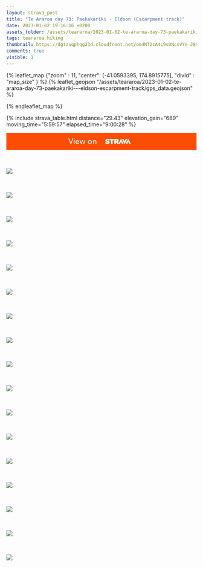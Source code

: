 ```yaml
---
layout: strava_post
title: "Te Araroa day 73: Paekakariki - Eldson (Escarpment track)"
date: 2023-01-02 19:16:16 +0200
assets_folder: /assets/teararoa/2023-01-02-te-araroa-day-73-paekakariki---eldson-escarpment-track
tags: teararoa hiking
thumbnail: https://dgtzuqphqg23d.cloudfront.net/om4NT2cA4L9sUNcsVYe-J89q-eHZHgHWcd31j01PnmU-1024x768.jpg
comments: true
visible: 1
---
```



{% leaflet_map {"zoom" : 11,
                  "center": [-41.0593395, 174.8915775],
                 "divId" : "map_size" } %}
    {% leaflet_geojson "/assets/teararoa/2023-01-02-te-araroa-day-73-paekakariki---eldson-escarpment-track/gps_data.geojson" %}

{% endleaflet_map %}





{% include strava_table.html distance="29.43" elevation_gain="689" moving_time="5:59:57" elapsed_time="9:00:28" %}

[![](/assets/strava.jpg)](https://www.strava.com/activities/8329290365)


<br />

![](https://dgtzuqphqg23d.cloudfront.net/om4NT2cA4L9sUNcsVYe-J89q-eHZHgHWcd31j01PnmU-1024x768.jpg)


<br />

![](https://dgtzuqphqg23d.cloudfront.net/IQ25ueEub4-Beuicm5JZWNkzSHDCBlkPvc-XsgQ7k4k-1024x768.jpg)


<br />

![](https://dgtzuqphqg23d.cloudfront.net/-B7SSSciSa3GUNBcSrfrURte4h-mkdfvAZYsCCIADW4-768x1024.jpg)


<br />

![](https://dgtzuqphqg23d.cloudfront.net/EivQq99drQ37je4r-JjC4_iacfbVPL5za_vO9HCsbIc-768x1024.jpg)


<br />

![](https://dgtzuqphqg23d.cloudfront.net/UmM5FI7qrAXEBRY_H_L__DzJwnuPbNknnCbaCEs4fJI-1024x768.jpg)


<br />

![](https://dgtzuqphqg23d.cloudfront.net/qsM0P5X9vpJjy5x-2sYG43oW3GUrQw9iBEy2ctY8I44-1024x768.jpg)


<br />

![](https://dgtzuqphqg23d.cloudfront.net/3Yd_4YKdwgCGqpYelYYBi4JMnpNlnp7VQILeaHPs1-w-1024x767.jpg)


<br />

![](https://dgtzuqphqg23d.cloudfront.net/mnCHhzHYPldO4oY3dBF06wI_ZixWV20fT1fhB0RfM6E-1024x768.jpg)


<br />

![](https://dgtzuqphqg23d.cloudfront.net/ct0kFgfQEwtc6AIQmTfojupmfGaf8mQmpVyKFU11zXo-767x1024.jpg)


<br />

![](https://dgtzuqphqg23d.cloudfront.net/zkuoJwQFBgD38GM2x5KrToZdFv8r3qCItj_XxX_SNRc-768x1024.jpg)


<br />

![](https://dgtzuqphqg23d.cloudfront.net/6AYo8hEFOnXtIYymbvOorTUo3Z4hxfirqnuwtll6Svw-768x1024.jpg)


<br />

![](https://dgtzuqphqg23d.cloudfront.net/0TcxWN6EtKQ6G_TOa1ULrAdrFtmFzpZQ_OGcTXxj_8s-1024x768.jpg)


<br />

![](https://dgtzuqphqg23d.cloudfront.net/oPfCrlAr9S1v3CGf2Tq2ciqnCIZRv9TJIjuT5zqtz9o-1024x768.jpg)


<br />

![](https://dgtzuqphqg23d.cloudfront.net/yLFWsADXd12t7FfE_pEjsCxSNbydBzlIP_qpopfxg-g-1024x768.jpg)


<br />

![](https://dgtzuqphqg23d.cloudfront.net/mN3WEDIaQuQmWTmeSkXfdI-B9Wvz67GNPOpPLa9g5d4-768x1024.jpg)


<br />

![](https://dgtzuqphqg23d.cloudfront.net/UyBWIx6ZcfpDIN6Kk4UXoQzn9Ej0B1oOYI-HhqBwIDs-1024x768.jpg)


<br />

![](https://dgtzuqphqg23d.cloudfront.net/efChiv4wfJJJh4T7A5l3MHg3EiHWtoBBxE31KP_m69c-768x1024.jpg)
